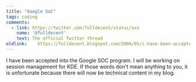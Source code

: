 ```yaml
---
title: "Google SoC"
tags: coding
comments:
  - link: https://twitter.com/fulldecent/status/xxx
    name: '@fulldecent'
    text: The official Twitter thread
oldlink:	https://fulldecent.blogspot.com/2006/05/i-have-been-accepted-into-google-soc.html
---
```


I have been accepted into the Google SOC program. I will be working on session management for KDE. If those words don't mean anything to you, it is unfortunate because there will now be technical content in my blog.